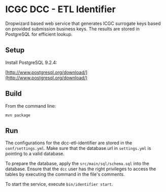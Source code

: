ICGC DCC - ETL Identifier
===

Dropwizard based web service that generates ICGC surrogate keys based on provided submission business keys. The results are stored in PostgreSQL for efficient lookup.

Setup
---

Install PostgreSQL 9.2.4:

[http://www.postgresql.org/download/](http://www.postgresql.org/download/)

Build
---

From the command line:

	mvn package

Run
---
The configurations for the dcc-etl-identifier are stored in the `conf/settings.yml`.
Make sure that the database.url in `settings.yml` is pointing to a valid database. 

To prepare the database, apply the `src/main/sql/schema.sql` into the database. Ensure that the `dcc` user has the right privileges to access the tables by executing the command in the file's comments. 

To start the service, execute `bin/identifier start`.
